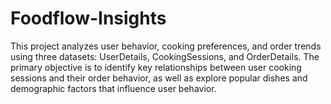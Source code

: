 # Foodflow-Insights
This project analyzes user behavior, cooking preferences, and order trends using three datasets: UserDetails, CookingSessions, and OrderDetails. The primary objective is to identify key relationships between user cooking sessions and their order behavior, as well as explore popular dishes and demographic factors that influence user behavior.
